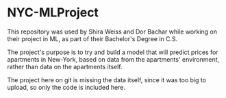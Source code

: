 # NYC-MLProject

This repository was used by Shira Weiss and Dor Bachar while working on their project in ML, as part of their Bachelor's Degree in C.S.

The project's purpose is to try and build a model that will predict prices for apartments in New-York, based on data from the apartments'
environment, rather than data on the apartments itself. 

The project here on git is missing the data itself, since it was too big to upload, so only the code is included here.
